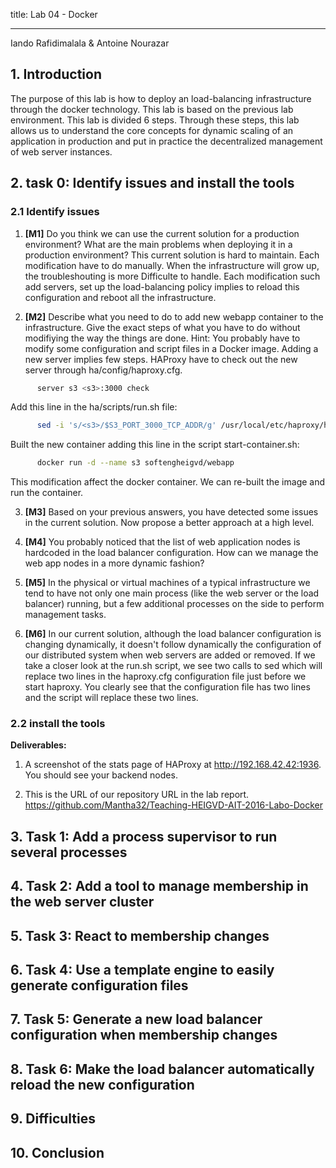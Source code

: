 
title: Lab 04 - Docker

----

Iando Rafidimalala & Antoine Nourazar




## 1. Introduction
The purpose of this lab is how to deploy an load-balancing infrastructure through the docker technology. This lab is based on the previous lab environment. This lab is divided 6 steps. Through these steps, this lab allows us to understand the core concepts for dynamic scaling of an application in production and put in practice the decentralized management of web server instances.

## 2. task 0: Identify issues and install the tools
### 2.1 Identify issues
1. **[M1]** Do you think we can use the current solution for a production environment? What are the main problems when deploying it in a production environment?
This current solution is hard to maintain. Each modification have to do manually. When the infrastructure will grow up, the troubleshouting is more Difficulte to handle. Each modification such add servers, set up the load-balancing policy implies to reload this configuration and reboot all the infrastructure.

2. **[M2]** Describe what you need to do to add new webapp container to the infrastructure. Give the exact steps of what you have to do without modifiying the way the things are done. Hint: You probably have to modify some configuration and script files in a Docker image.
Adding a new server implies few steps. HAProxy have to check out the new server through ha/config/haproxy.cfg.
```bash
      server s3 <s3>:3000 check
```

Add this line in the ha/scripts/run.sh file:
```bash
      sed -i 's/<s3>/$S3_PORT_3000_TCP_ADDR/g' /usr/local/etc/haproxy/haproxy.cfg
```
Built the new container adding this line in the script start-container.sh:

```bash
      docker run -d --name s3 softengheigvd/webapp
```
This modification affect the docker container. We can re-built the image and run the container.

3. **[M3]** Based on your previous answers, you have detected some issues in the current solution. Now propose a better approach at a high level. 

4. **[M4]** You probably noticed that the list of web application nodes is hardcoded in the load balancer configuration. How can we manage the web app nodes in a more dynamic fashion?


5. **[M5]** In the physical or virtual machines of a typical infrastructure we tend to have not only one main process (like the web server or the load balancer) running, but a few additional processes on the side to perform management tasks.


6. **[M6]** In our current solution, although the load balancer configuration is changing dynamically, it doesn't follow dynamically the configuration of our distributed system when web servers are added or removed. If we take a closer look at the run.sh script, we see two calls to sed which will replace two lines in the haproxy.cfg configuration file just before we start haproxy. You clearly see that the configuration file has two lines and the script will replace these two lines.




### 2.2 install the tools

**Deliverables:**
1. A screenshot of the stats page of HAProxy at http://192.168.42.42:1936. You should see your backend nodes.

2. This is the URL of our repository URL in the lab report.
https://github.com/Mantha32/Teaching-HEIGVD-AIT-2016-Labo-Docker

## 3. Task 1: Add a process supervisor to run several processes

## 4. Task 2: Add a tool to manage membership in the web server cluster

## 5. Task 3: React to membership changes

## 6. Task 4: Use a template engine to easily generate configuration files

## 7. Task 5: Generate a new load balancer configuration when membership changes

## 8. Task 6: Make the load balancer automatically reload the new configuration

## 9. Difficulties

## 10. Conclusion
